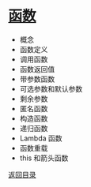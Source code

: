 # [函数](../../xmind/TypeScript.xmind)

+ 概念
+ 函数定义
+ 调用函数
+ 函数返回值
+ 带参数函数
+ 可选参数和默认参数
+ 剩余参数
+ 匿名函数
+ 构造函数
+ 递归函数
+ Lambda 函数
+ 函数重载
+ this 和箭头函数

[返回目录](../../README.md)
